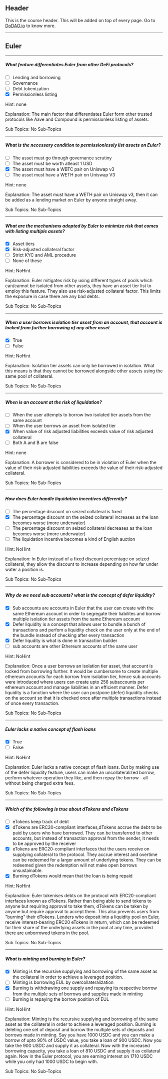 ## Header
This is the course header. This will be added on top of every page. Go to [DoDAO.io](https://www.dodao.io) to know more.

 ---
 
 ## Euler
 
 
---

##### What feature differentiates Euler from other DeFi protocols?  

- [ ]  Lending and borrowing
- [ ]  Governance
- [ ]  Debt tokenization
- [x]  Permissionless listing
  
Hint: none
         
Explanation: The main factor that differentiates Euler form other trusted protocols like Aave and Compound is permissionless listing of assets.

Sub Topics: No Sub-Topics
 

---

##### What is the necessary condition to permissionlessly list assets on Euler?  

- [ ]  The asset must go through governance scrutiny
- [ ]  The asset must be worth atleast 1 USD
- [x]  The asset must have a WBTC pair on Uniswap v3
- [ ]  The asset must have a WETH pair on Uniswap V3
  
Hint: none
         
Explanation: The asset must have a WETH pair on Uniswap v3, then it can be added as a lending market on Euler by anyone straight away.

Sub Topics: No Sub-Topics
 

---

##### What are the mechanisms adopted by Euler to minimize risk that comes with listing multiple assets?  

- [x]  Asset tiers
- [x]  Risk-adjusted collateral factor
- [ ]  Strict KYC and AML procedure
- [ ]  None of these
  
Hint: NoHint
         
Explanation: Euler mitigates risk by using different types of pools which can/cannot be isolated from other assets, they have an asset tier list to employ this feature. They also use risk-adjusted collateral factor. This limits the exposure in case there are any bad debts.

Sub Topics: No Sub-Topics
 

---

##### When a user borrows isolation tier asset from an account, that account is locked from further borrowing of any other asset  

- [x]  True
- [ ]  False
  
Hint: NoHint
         
Explanation: Isolation tier assets can only be borrowed in isolation. What this means is that they cannot be borrowed alongside other assets using the same pool of collateral.

Sub Topics: No Sub-Topics
 

---

##### When is an account at the risk of liquidation?  

- [ ]  When the user attempts to borrow two isolated tier assets from the same account
- [ ]  When the user borrows an asset from isolated tier
- [x]  When value of risk adjusted liabilities exceeds value of risk adjusted collateral
- [ ]  Both A and B are false
  
Hint: none
         
Explanation: A borrower is considered to be in violation of Euler when the value of their risk-adjusted liabilities exceeds the value of their risk-adjusted collateral.

Sub Topics: No Sub-Topics
 

---

##### How does Euler handle liquidation incentives differently?  

- [ ]  The percentage discount on seized collateral is fixed
- [x]  The percentage discount on the seized collateral increases as the loan becomes worse (more underwater)
- [ ]  The percentage discount on seized collateral decreases as the loan becomes worse (more underwater)
- [ ]  The liquidation incentive becomes a kind of English auction
  
Hint: NoHint
         
Explanation: In Euler instead of a fixed discount percentage on seized collateral, they allow the discount to increase depending on how far under water a position is.

Sub Topics: No Sub-Topics
 

---

##### Why do we need sub accounts? what is the concept of defer liquidity?  

- [x]  Sub accounts are accounts in Euler that the user can create with the same Ethereum account in order to segregate their liabilites and borrow multiple isolation tier assets from the same Ethereum account
- [x]  Defer liquidity is a concept that allows user to bundle a bunch of transactions and perfom a liquidity check on the user only at the end of the bundle instead of checking after every transaction
- [x]  Defer liqudity is what is done in transaction builder
- [ ]  sub accounts are other Ethereum accounts of the same user
  
Hint: NoHint
         
Explanation: Once a user borrows an isolation tier asset, that account is locked from borrowing further. It would be cumbersome to create multiple ethereum accounts for each borrow from isolation tier, hence sub accounts were introduced where users can create upto 256 subaccounts per ethereum account and manage liabilities in an efficient manner. Defer liquidity  is a function where the user can postpone (defer) liquidity checks on the account so that it is checked once after multiple transactions instead of once every transaction.

Sub Topics: No Sub-Topics
 

---

##### Euler lacks a native concept of flash loans  

- [x]  True
- [ ]  False
  
Hint: NoHint
         
Explanation: Euler lacks a native concept of flash loans. But by making use of the defer liquidity feature, users can make an uncollateralized borrow, perform whatever operation they like, and then repay the borrow - all without being charged extra fees.

Sub Topics: No Sub-Topics
 

---

##### Which of the following is true about dTokens and eTokens  

- [ ]  eTokens keep track of debt
- [x]  dTokens are ERC20-compliant interfaces,dTokens accrue the debt to be paid by users who have borrowed. They can be transferred to other accounts, but instead of transaction approval from the sender, it needs to be approved by the receiver
- [x]  eTokens are ERC20-compliant interfaces that the users receive on supplying collateral to the protocol. They accrue interest and overtime can be redeemed for a larger amount of underlying tokens. They can be redeemed given the redemption will not make open borrows unsustainable.
- [x]  Burning dTokens would mean that the loan is being repaid
  
Hint: NoHint
         
Explanation: Euler tokenises debts on the protocol with ERC20-compliant interfaces known as dTokens. Rather than being able to send tokens to anyone but requiring approval to take them, dTokens can be taken by anyone but require approval to accept them. This also prevents users from "burning" their dTokens. Lenders who deposit into a liquidity pool on Euler, receive interest-bearing ERC20 eTokens in return, which can be redeemed for their share of the underlying assets in the pool at any time, provided there are unborrowed tokens in the pool.

Sub Topics: No Sub-Topics
 

---

##### What is minting and burning in Euler?  

- [x]  Minting is the recursive supplying and borrowing of the same asset as the collateral in order to achieve a leveraged position.
- [ ]  Minting is borrowing EUL by overcollateralization
- [x]  Burning is withdrawing one supply and repaying its respective borrow from the multiple sets of borrows and supplies made in minting
- [ ]  Burning is repaying the borrow position of EUL
  
Hint: NoHint
         
Explanation: Minting is the recursive supplying and borrowing of the same asset as the collateral in order to achieve a leveraged position. Burning is deleting one set of deposit and borrow the multiple sets of deposits and borrows made in minting. Say you have 1000 USDC and you can make a borrow of upto 90% of USDC value, you take a loan of 900 USDC. Now you take the 900 USDC and supply it as collateral. Now with the increased borrowing capacity, you take a loan of 810 USDC and supply it as collateral again. Now in the Euler protocol, you are earning interest on 1710 USDC while you only had 1000 USDC to begin with.

Sub Topics: No Sub-Topics
 
